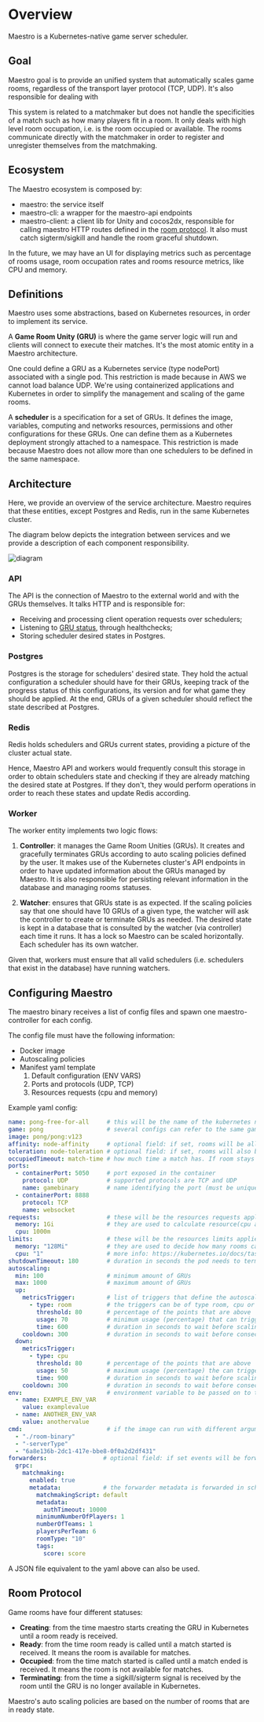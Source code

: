 Overview
========

Maestro is a Kubernetes-native game server scheduler.

## Goal

Maestro goal is to provide an unified system that automatically scales game
rooms, regardless of the transport layer protocol (TCP, UDP). It's also
responsible for dealing with 

This system is related to a matchmaker but does not handle the specificities of
a match such as how many players fit in a room. It only deals with high level
room occupation, i.e. is the room occupied or available. The rooms communicate
directly with the matchmaker in order to register and
unregister themselves from the matchmaking.

## Ecosystem

The Maestro ecosystem is composed by:

- maestro: the service itself
- maestro-cli: a wrapper for the maestro-api endpoints
- maestro-client: a client lib for Unity and cocos2dx, responsible for calling
  maestro HTTP routes defined in the [room protocol](#room-protocol). It also
  must catch sigterm/sigkill and handle the room graceful shutdown.

In the future, we may have an UI for displaying metrics such as percentage of
rooms usage, room occupation rates and rooms resource metrics, like CPU and
memory.

## Definitions

Maestro uses some abstractions, based on Kubernetes resources, in order to
implement its service.

A **Game Room Unity (GRU)** is where the game server logic will run and clients
will connect to execute their matches. It's the most atomic entity in a Maestro
architecture.

One could define a GRU as a Kubernetes service (type nodePort) associated with a
single pod. This restriction is made because in AWS we cannot load balance UDP.
We're using containerized applications and Kubernetes in order to simplify the
management and scaling of the game rooms.

A **scheduler** is a specification for a set of GRUs. It defines the image,
variables, computing and networks resources, permissions and other
configurations for these GRUs. One can define them as a Kubernetes deployment
strongly attached to a namespace. This restriction is made because Maestro does
not allow more than one schedulers to be defined in the same namespace.

## Architecture

Here, we provide an overview of the service architecture. Maestro requires that
these entities, except Postgres and Redis, run in the same Kubernetes cluster.

The diagram below depicts the integration between services and we provide a
description of each component responsibility.

![diagram](./architecture.jpg "Maestro Architecture")

### API

The API is the connection of Maestro to the external world and with the GRUs
themselves. It talks HTTP and is responsible for:

- Receiving and processing client operation requests over schedulers;
- Listening to [GRU status](#room-protocol), through healthchecks;
- Storing scheduler desired states in Postgres.

### Postgres

Postgres is the storage for schedulers' desired state. They hold the actual
configuration a scheduler should have for their GRUs, keeping track of the
progress status of this configurations, its version and for what game they
should be applied. At the end, GRUs of a given scheduler should reflect the
state described at Postgres.

### Redis

Redis holds schedulers and GRUs current states, providing a picture of the
cluster actual state. 

Hence, Maestro API and workers would frequently consult this storage in order to
obtain schedulers state and checking if they are already matching the desired
state at Postgres. If they don't, they would perform operations in order to
reach these states and update Redis according.

### Worker

The worker entity implements two logic flows:

1. **Controller**: it manages the Game Room Unities (GRUs). It creates and
   gracefully terminates GRUs according to auto scaling policies defined by the
   user. It makes use of the Kubernetes cluster's API endpoints in order to have
   updated information about the GRUs managed by Maestro. It is also responsible
   for persisting relevant information in the database and managing rooms
   statuses.

2. **Watcher**: ensures that GRUs state is as expected. If the scaling policies
   say that one should have 10 GRUs of a given type, the watcher will ask the
   controller to create or terminate GRUs as needed. The desired state is kept
   in a database that is consulted by the watcher (via controller) each time it
   runs. It has a lock so Maestro can be scaled horizontally. Each scheduler has
   its own watcher.

Given that, workers must ensure that all valid schedulers (i.e. schedulers that
exist in the database) have running watchers.

## Configuring Maestro

The maestro binary receives a list of config files and spawn one
maestro-controller for each config.

The config file must have the following information:

- Docker image
- Autoscaling policies
- Manifest yaml template
  1. Default configuration (ENV VARS)
  2. Ports and protocols (UDP, TCP)
  3. Resources requests (cpu and memory)


Example yaml config:

```yaml
name: pong-free-for-all     # this will be the name of the kubernetes namespace (it must be unique)
game: pong                  # several configs can refer to the same game
image: pong/pong:v123
affinity: node-affinity     # optional field: if set, rooms will be allocated preferentially to nodes with label "node-affinity": "true"
toleration: node-toleration # optional field: if set, rooms will also be allocated in nodes with this taint
occupiedTimeout: match-time # how much time a match has. If room stays with occupied status for longer than occupiedTimeout seconds, the room is deleted
ports:
  - containerPort: 5050     # port exposed in the container
    protocol: UDP           # supported protocols are TCP and UDP
    name: gamebinary        # name identifying the port (must be unique for a config)
  - containerPort: 8888
    protocol: TCP
    name: websocket
requests:                   # these will be the resources requests applied to the pods created in kubernetes
  memory: 1Gi               # they are used to calculate resource(cpu and memory) usage and trigger autoscaling when metrics triggers are defined
  cpu: 1000m                
limits:                     # these will be the resources limits applied to the pods created in kubernetes
  memory: "128Mi"           # they are used to decide how many rooms can run in each node
  cpu: "1"                  # more info: https://kubernetes.io/docs/tasks/configure-pod-container/assign-cpu-ram-container/
shutdownTimeout: 180        # duration in seconds the pod needs to terminate gracefully
autoscaling:
  min: 100                  # minimum amount of GRUs
  max: 1000                 # maximum amount of GRUs
  up:
    metricsTrigger:         # list of triggers that define the autoscaling behaviour
      - type: room          # the triggers can be of type room, cpu or memory
        threshold: 80       # percentage of the points that are above 'usage' needed to trigger scale up
        usage: 70           # minimum usage (percentage) that can trigger the scaling policy
        time: 600           # duration in seconds to wait before scaling policy takes place     
    cooldown: 300           # duration in seconds to wait before consecutive scaling
  down:
    metricsTrigger:
      - type: cpu
        threshold: 80       # percentage of the points that are above 'usage' needed to trigger scale down
        usage: 50           # maximum usage (percentage) the can trigger the scaling policy
        time: 900           # duration in seconds to wait before scaling policy takes place       
    cooldown: 300           # duration in seconds to wait before consecutive scaling
env:                        # environment variable to be passed on to the container
  - name: EXAMPLE_ENV_VAR
    value: examplevalue
  - name: ANOTHER_ENV_VAR
    value: anothervalue
cmd:                        # if the image can run with different arguments you can specify a cmd
  - "./room-binary"
  - "-serverType"
  - "6a8e136b-2dc1-417e-bbe8-0f0a2d2df431"
forwarders:                # optional field: if set events will be forwarded for the grpc matchmaking plugin
  grpc:
    matchmaking:
      enabled: true
      metadata:            # the forwarder metadata is forwarded in scheduler events (create and update)
        matchmakingScript: default
        metadata:
          authTimeout: 10000
        minimumNumberOfPlayers: 1
        numberOfTeams: 1
        playersPerTeam: 6
        roomType: "10"
        tags:
          score: score
```

A JSON file equivalent to the yaml above can also be used.


## Room Protocol

Game rooms have four different statuses:

  - **Creating**: from the time maestro starts creating the GRU in Kubernetes
    until a room ready is received. 
  - **Ready**: from the time room ready is called until a match started is
    received. It means the room is available for matches.
  - **Occupied**: from the time match started is called until a match ended is
    received. It means the room is not available for matches.
  - **Terminating**: from the time a sigkill/sigterm signal is received by the
    room until the GRU is no longer available in Kubernetes.

Maestro's auto scaling policies are based on the number of rooms that are in
ready state.

